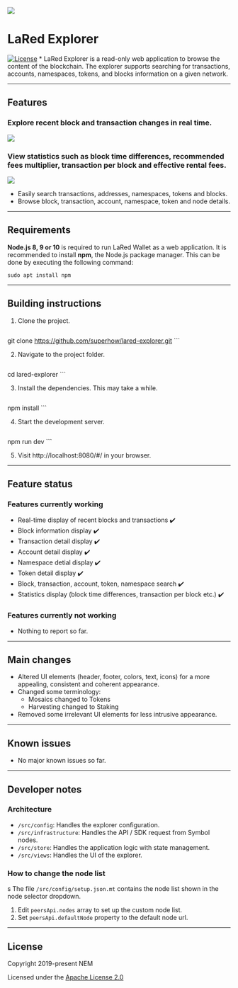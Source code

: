 
![](https://i.imgur.com/r8mM1TN.gif)
# LaRed Explorer

[![License](https://img.shields.io/badge/License-Apache%202.0-blue.svg)](https://opensource.org/licenses/Apache-2.0)
* 
LaRed Explorer is a read-only web application to browse the content of the blockchain.
The explorer supports searching for transactions, accounts, namespaces, tokens, and blocks information on a given network.
***
## Features
### Explore recent block and transaction changes in real time.

![](https://i.imgur.com/0bKFHAq.gif)

### View statistics such as block time differences, recommended fees multiplier, transaction per block and effective rental fees.

![](https://i.imgur.com/7koJ07o.gif)

* Easily search transactions, addresses, namespaces, tokens and blocks.
* Browse block, transaction, account, namespace, token and node details.

***
## Requirements

**Node.js 8, 9 or 10** is required to run LaRed Wallet as a web application.
It is recommended to install **npm**, the Node.js package manager. This can be done by executing the following command:

   ```
sudo apt install npm
   ```
***
## Building instructions

1. Clone the project.


    ```
git clone https://github.com/superhow/lared-explorer.git
    ```

2. Navigate to the project folder.

    ```
cd lared-explorer
    ```
	
3. Install the dependencies. This may take a while.

    ```
npm install 
    ```

4. Start the development server.

    ```
npm run dev 
    ```

5. Visit http://localhost:8080/#/ in your browser.
***
## Feature status
### Features currently working
* Real-time display of recent blocks and transactions ✔️
* Block information display ✔️
* Transaction detail display ✔️
* Account detail display ✔️
* Namespace detial display ✔️
* Token detail display ✔️
* Block, transaction, account, token, namespace search ✔️
* Statistics display (block time differences, transaction per block etc.) ✔️
### Features currently not working
* Nothing to report so far.
***
## Main changes
* Altered UI elements (header, footer, colors, text, icons) for a more appealing, consistent and coherent appearance.
* Changed some terminology:
	* Mosaics changed to Tokens
	* Harvesting changed to Staking
* Removed some irrelevant UI elements for less intrusive appearance.
***
## Known issues
* No major known issues so far.
***
## Developer notes

### Architecture

* `/src/config`: Handles the explorer configuration.
* `/src/infrastructure`: Handles the API / SDK request from Symbol nodes.
* `/src/store`: Handles the application logic with state management.
* `/src/views`: Handles the UI of the explorer.

### How to change the node list
s
The file `/src/config/setup.json.mt` contains the node list shown in the node selector dropdown.

1. Edit `peersApi.nodes` array to set up the custom node list.
2. Set `peersApi.defaultNode` property to the default node url.

***
## License

Copyright 2019-present NEM

Licensed under the [Apache License 2.0](LICENSE)

[self]: https://github.com/superhow/lared-explorer
[docs]: https://nemtech.github.io
